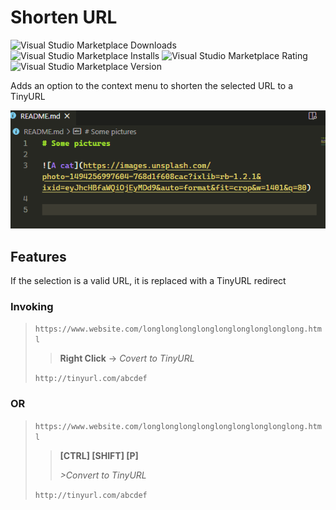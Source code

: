 # Shorten URL

![Visual Studio Marketplace Downloads](https://img.shields.io/visual-studio-marketplace/d/RossMassey.shortenurl)
![Visual Studio Marketplace Installs](https://img.shields.io/visual-studio-marketplace/i/RossMassey.shortenurl)
![Visual Studio Marketplace Rating](https://img.shields.io/visual-studio-marketplace/r/RossMassey.shortenurl)
![Visual Studio Marketplace Version](https://img.shields.io/visual-studio-marketplace/v/RossMassey.shortenurl)

Adds an option to the context menu to shorten the selected URL to a TinyURL

![Extension demonstration](https://raw.githubusercontent.com/rossmassey/shorten-extension/master/demo.gif)

## Features

If the selection is a valid URL, it is replaced with a TinyURL redirect

### Invoking

>`https://www.website.com/longlonglonglonglonglonglonglonglong.html`
>
>>**Right Click** -> *Covert to TinyURL*
>
>`http://tinyurl.com/abcdef`

### OR

>`https://www.website.com/longlonglonglonglonglonglonglonglong.html`
>
>>**[CTRL] [SHIFT] [P]**
>>
>>*>Convert to TinyURL*
>
>`http://tinyurl.com/abcdef`
